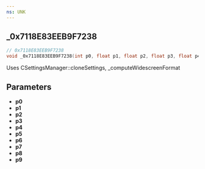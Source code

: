```yaml
---
ns: UNK
---
```

## _0x7118E83EEB9F7238

```c
// 0x7118E83EEB9F7238
void _0x7118E83EEB9F7238(int p0, float p1, float p2, float p3, float p4, float p5, int p6, int p7, int p8, int p9);
```

Uses CSettingsManager::cloneSettings, _computeWidescreenFormat

## Parameters
* **p0**
* **p1**
* **p2**
* **p3**
* **p4**
* **p5**
* **p6**
* **p7**
* **p8**
* **p9**

